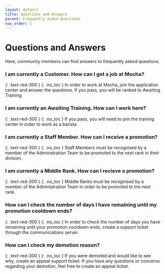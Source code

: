 ```yaml
---
layout: default
title: Questions and Answers
parent: Frequently Asked Questions
nav_order: 1
---
```


# Questions and Answers

Here, community members can find answers to frequently asked questions.

### I am currently a Customer. How can I get a job at Mocha?
{: .text-red-300 }
{: .no_toc }
In order to work at Mocha, join the application center and answer the questions. If you pass, you will be ranked to Awaiting Training 

### I am currently an Awaiting Training. How can I work here?
{: .text-red-300 }
{: .no_toc }
If you pass, you will need to join the training center in order to work as a barista.

### I am currently a Staff Member. How can I receive a promotion?
{: .text-red-300 }
{: .no_toc }
Staff Members must be recognised by a member of the Administration Team to be promoted to the next rank in their division.

### I am currently a Middle Rank. How can I recieve a promotion?
{: .text-red-300 }
{: .no_toc }
Middle Ranks must be recognised by a member of the Administration Team in order to be promoted to the next rank.

### How can I check the number of days I have remaining until my promotion cooldown ends? 
{: .text-red-300 }
{: .no_toc }
In order to check the number of days you have remaining until your promotion cooldown ends, create a support ticket through the communications server.

### How can I check my demotion reason?
{: .text-red-300 }
{: .no_toc }
If you were demoted and would like to see why, create an appeal support ticket. If you have any questions or concerns regarding your demotion, feel free to create an appeal ticket.
